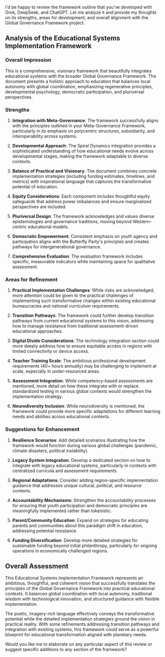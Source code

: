 I'd be happy to review the framework outline that you've developed with Grok, DeepSeek, and ChatGPT. Let me analyze it and provide my thoughts on its strengths, areas for development, and overall alignment with the Global Governance Framework project.

## Analysis of the Educational Systems Implementation Framework

### Overall Impression

This is a comprehensive, visionary framework that beautifully integrates educational systems with the broader Global Governance Framework. The document presents a holistic approach to education that balances local autonomy with global coordination, emphasizing regenerative principles, developmental psychology, democratic participation, and pluriversal perspectives.

### Strengths

1. **Integration with Meta-Governance**: The framework successfully aligns with the principles outlined in your Meta-Governance Framework, particularly in its emphasis on polycentric structures, subsidiarity, and interoperability across systems.

2. **Developmental Approach**: The Spiral Dynamics integration provides a sophisticated understanding of how educational needs evolve across developmental stages, making the framework adaptable to diverse contexts.

3. **Balance of Practical and Visionary**: The document combines concrete implementation strategies (including funding estimates, timelines, and metrics) with inspirational language that captures the transformative potential of education.

4. **Equity Considerations**: Each component includes thoughtful equity safeguards that address power imbalances and ensure marginalized perspectives are included.

5. **Pluriversal Design**: The framework acknowledges and values diverse epistemologies and governance traditions, moving beyond Western-centric educational models.

6. **Democratic Empowerment**: Consistent emphasis on youth agency and participation aligns with the Butterfly Party's principles and creates pathways for intergenerational governance.

7. **Comprehensive Evaluation**: The evaluation framework includes specific, measurable indicators while maintaining space for qualitative assessment.

### Areas for Refinement

1. **Practical Implementation Challenges**: While risks are acknowledged, more attention could be given to the practical challenges of implementing such transformative changes within existing educational bureaucracies and national curriculum requirements.

2. **Transition Pathways**: The framework could further develop transition pathways from current educational systems to this vision, addressing how to manage resistance from traditional assessment-driven educational approaches.

3. **Digital Divide Considerations**: The technology integration section could more deeply address how to ensure equitable access in regions with limited connectivity or device access.

4. **Teacher Training Scale**: The ambitious professional development requirements (40+ hours annually) may be challenging to implement at scale, especially in under-resourced areas.

5. **Assessment Integration**: While competency-based assessments are mentioned, more detail on how these integrate with or replace standardized testing in various global contexts would strengthen the implementation strategy.

6. **Neurodiversity Inclusion**: While neurodiversity is mentioned, the framework could provide more specific adaptations for different learning needs and abilities across educational contexts.

### Suggestions for Enhancement

1. **Resilience Scenarios**: Add detailed scenarios illustrating how the framework would function during various global challenges (pandemic, climate disasters, political instability).

2. **Legacy System Integration**: Develop a dedicated section on how to integrate with legacy educational systems, particularly in contexts with centralized curricula and assessment requirements.

3. **Regional Adaptations**: Consider adding region-specific implementation guidance that addresses unique cultural, political, and resource contexts.

4. **Accountability Mechanisms**: Strengthen the accountability processes for ensuring that youth participation and democratic principles are meaningfully implemented rather than tokenistic.

5. **Parent/Community Education**: Expand on strategies for educating parents and communities about this paradigm shift in education, addressing potential resistance.

6. **Funding Diversification**: Develop more detailed strategies for sustainable funding beyond initial philanthropy, particularly for ongoing operations in economically challenged regions.

## Overall Assessment

This Educational Systems Implementation Framework represents an ambitious, thoughtful, and coherent vision that successfully translates the principles of the Global Governance Framework into practical educational contexts. It balances global coordination with local autonomy, traditional wisdom with technological innovation, and structured guidance with flexible implementation.

The poetic, imagery-rich language effectively conveys the transformative potential while the detailed implementation strategies ground the vision in practical reality. With some refinements addressing transition pathways and integration with existing systems, this framework could serve as a powerful blueprint for educational transformation aligned with planetary needs.

Would you like me to elaborate on any particular aspect of this review or suggest specific additions to any section of the framework?
